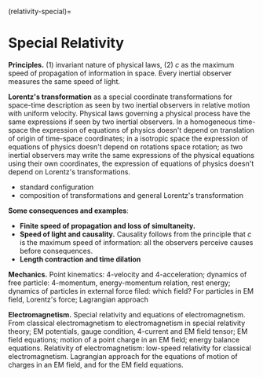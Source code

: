 (relativity-special)=
# Special Relativity

**Principles.** (1) invariant nature of physical laws, (2) $c$ as the maximum speed of propagation of information in space. Every inertial observer measures the same speed of light.

**Lorentz's transformation** as a special coordinate transformations for space-time description as seen by two inertial observers in relative motion with uniform velocity. Physical laws governing a physical process have the same expressions if seen by two inertial observers. In a homogeneous time-space the expression of equations of physics doesn't depend on translation of origin of time-space coordinates; in a isotropic space the expression of equations of physics doesn't depend on rotations space rotation; as two inertial observers may write the same expressions of the physical equations using their own coordinates, the expression of equations of physics doesn't depend on Lorentz's transformations.
- standard configuration
- composition of transformations and general Lorentz's transformation

**Some consequences and examples**:
- **Finite speed of propagation and loss of simultaneity.**
- **Speed of light and causality.** Causality follows from the principle that $c$ is the maximum speed of information: all the observers perceive causes before consequences.
- **Length contraction and time dilation**

**Mechanics.** Point kinematics: 4-velocity and 4-acceleration; dynamics of free particle: 4-momentum, energy-momentum relation, rest energy; dynamics of particles in external force filed: which field? For particles in EM field, Lorentz's force; Lagrangian approach

**Electromagnetism.** Special relativity and equations of electromagnetism. From classical electromagnetism to electromagnetism in special relativity theory; EM potentials, gauge condition, 4-current and EM field tensor; EM field equations; motion of a point charge in an EM field; energy balance equations. Relativity of electromagnetism: low-speed relativity for classical electromagnetism. Lagrangian approach for the equations of motion of charges in an EM field, and for the EM field equations.

<!--
- Electromagnetism and the need for new relativity
- Space-time, Lorentz transformations,...
- Mechanics: kinematics, dynamics,...
- Electromagnetism: Maxwell's equations, potentials, Lorentz force, energy balance
-->
